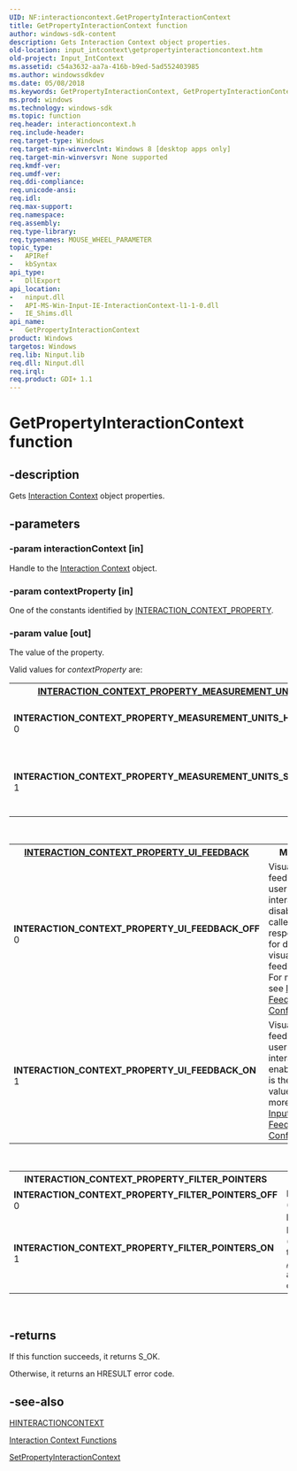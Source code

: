 ```yaml
---
UID: NF:interactioncontext.GetPropertyInteractionContext
title: GetPropertyInteractionContext function
author: windows-sdk-content
description: Gets Interaction Context object properties.
old-location: input_intcontext\getpropertyinteractioncontext.htm
old-project: Input_IntContext
ms.assetid: c54a3632-aa7a-416b-b9ed-5ad552403985
ms.author: windowssdkdev
ms.date: 05/08/2018
ms.keywords: GetPropertyInteractionContext, GetPropertyInteractionContext function, INTERACTION_CONTEXT_PROPERTY_FILTER_POINTERS_OFF, INTERACTION_CONTEXT_PROPERTY_FILTER_POINTERS_ON, INTERACTION_CONTEXT_PROPERTY_MEASUREMENT_UNITS_HIMETRIC, INTERACTION_CONTEXT_PROPERTY_MEASUREMENT_UNITS_SCREEN, INTERACTION_CONTEXT_PROPERTY_UI_FEEDBACK_OFF, INTERACTION_CONTEXT_PROPERTY_UI_FEEDBACK_ON, input_intcontext.getpropertyinteractioncontext, interactioncontext.getpropertyinteractioncontext, interactioncontext/GetPropertyInteractionContext
ms.prod: windows
ms.technology: windows-sdk
ms.topic: function
req.header: interactioncontext.h
req.include-header: 
req.target-type: Windows
req.target-min-winverclnt: Windows 8 [desktop apps only]
req.target-min-winversvr: None supported
req.kmdf-ver: 
req.umdf-ver: 
req.ddi-compliance: 
req.unicode-ansi: 
req.idl: 
req.max-support: 
req.namespace: 
req.assembly: 
req.type-library: 
req.typenames: MOUSE_WHEEL_PARAMETER
topic_type:
-	APIRef
-	kbSyntax
api_type:
-	DllExport
api_location:
-	ninput.dll
-	API-MS-Win-Input-IE-InteractionContext-l1-1-0.dll
-	IE_Shims.dll
api_name:
-	GetPropertyInteractionContext
product: Windows
targetos: Windows
req.lib: Ninput.lib
req.dll: Ninput.dll
req.irql: 
req.product: GDI+ 1.1
---
```


# GetPropertyInteractionContext function


## -description


Gets <a href="https://msdn.microsoft.com/60BFDCD7-D277-4B4A-94DA-7ADB1412252A">Interaction Context</a> object properties.


## -parameters




### -param interactionContext [in]

Handle to the <a href="https://msdn.microsoft.com/60BFDCD7-D277-4B4A-94DA-7ADB1412252A">Interaction Context</a> object. 


### -param contextProperty [in]

One of the constants identified by <a href="https://msdn.microsoft.com/b5b96b33-212e-4e1a-89f6-ee9f94de84aa">INTERACTION_CONTEXT_PROPERTY</a>.


### -param value [out]

The value of the property.

Valid values for <i>contextProperty</i> are:

<table>
<tr>
<th>
<a href="https://msdn.microsoft.com/b5b96b33-212e-4e1a-89f6-ee9f94de84aa">INTERACTION_CONTEXT_PROPERTY_MEASUREMENT_UNITS</a>
</th>
<th>Meaning</th>
</tr>
<tr>
<td width="40%"><a id="INTERACTION_CONTEXT_PROPERTY_MEASUREMENT_UNITS_HIMETRIC"></a><a id="interaction_context_property_measurement_units_himetric"></a><dl>
<dt><b>INTERACTION_CONTEXT_PROPERTY_MEASUREMENT_UNITS_HIMETRIC</b></dt>
<dt>0</dt>
</dl>
</td>
<td width="60%">
Measurement units are HIMETRIC  units (0.01 mm).

</td>
</tr>
<tr>
<td width="40%"><a id="INTERACTION_CONTEXT_PROPERTY_MEASUREMENT_UNITS_SCREEN"></a><a id="interaction_context_property_measurement_units_screen"></a><dl>
<dt><b>INTERACTION_CONTEXT_PROPERTY_MEASUREMENT_UNITS_SCREEN</b></dt>
<dt>1</dt>
</dl>
</td>
<td width="60%">
Measurement units are screen pixels. This is the default value.

</td>
</tr>
</table>
 

<table>
<tr>
<th>
<a href="https://msdn.microsoft.com/b5b96b33-212e-4e1a-89f6-ee9f94de84aa">INTERACTION_CONTEXT_PROPERTY_UI_FEEDBACK</a>
</th>
<th>Meaning</th>
</tr>
<tr>
<td width="40%"><a id="INTERACTION_CONTEXT_PROPERTY_UI_FEEDBACK_OFF"></a><a id="interaction_context_property_ui_feedback_off"></a><dl>
<dt><b>INTERACTION_CONTEXT_PROPERTY_UI_FEEDBACK_OFF</b></dt>
<dt>0</dt>
</dl>
</td>
<td width="60%">
Visual feedback for user interactions is disabled (the caller is responsible for displaying visual feedback). For more info, see <a href="https://msdn.microsoft.com/9158A6C6-5BB5-4C5C-8411-AE07966B478B">Input Feedback Configuration</a>.

</td>
</tr>
<tr>
<td width="40%"><a id="INTERACTION_CONTEXT_PROPERTY_UI_FEEDBACK_ON"></a><a id="interaction_context_property_ui_feedback_on"></a><dl>
<dt><b>INTERACTION_CONTEXT_PROPERTY_UI_FEEDBACK_ON</b></dt>
<dt>1</dt>
</dl>
</td>
<td width="60%">
Visual feedback for user interactions is enabled. This is the default value. For more info, see <a href="https://msdn.microsoft.com/9158A6C6-5BB5-4C5C-8411-AE07966B478B">Input Feedback Configuration</a>.

</td>
</tr>
</table>
 

<table>
<tr>
<th>INTERACTION_CONTEXT_PROPERTY_FILTER_POINTERS</th>
<th>Meaning</th>
</tr>
<tr>
<td width="40%"><a id="INTERACTION_CONTEXT_PROPERTY_FILTER_POINTERS_OFF"></a><a id="interaction_context_property_filter_pointers_off"></a><dl>
<dt><b>INTERACTION_CONTEXT_PROPERTY_FILTER_POINTERS_OFF</b></dt>
<dt>0</dt>
</dl>
</td>
<td width="60%">
Pointer filtering is disabled (all pointer input data is processed).

</td>
</tr>
<tr>
<td width="40%"><a id="INTERACTION_CONTEXT_PROPERTY_FILTER_POINTERS_ON"></a><a id="interaction_context_property_filter_pointers_on"></a><dl>
<dt><b>INTERACTION_CONTEXT_PROPERTY_FILTER_POINTERS_ON</b></dt>
<dt>1</dt>
</dl>
</td>
<td width="60%">
Pointer filtering is enabled (only pointers specified through <a href="https://msdn.microsoft.com/a720284f-af50-4e55-ae48-c78a1e826dc4">AddPointerInteractionContext</a> are processed). This is the default value. 

</td>
</tr>
</table>
 


## -returns



If this function succeeds, it returns S_OK.
 
Otherwise, it returns an HRESULT error code.




## -see-also




<a href="https://msdn.microsoft.com/3E3DE99D-B457-4202-8CC2-A6F5C019EFF8">HINTERACTIONCONTEXT</a>



<a href="https://msdn.microsoft.com/0F34F181-D92C-4B08-9F1D-62379D4A2B15">Interaction Context Functions</a>



<a href="https://msdn.microsoft.com/da24831e-9f9f-4a9f-92bf-60e1c5338554">SetPropertyInteractionContext</a>
 

 

